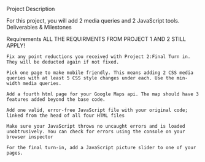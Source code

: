 
Project Description

For this project, you will add 2 media queries and 2 JavaScript tools.
Deliverables & Milestones

Requirements
    ALL THE REQUIRMENTS FROM PROJECT 1 AND 2 STILL APPLY!
    
    Fix any point reductions you received with Project 2:Final Turn in. They will be deducted again if not fixed.
    
    Pick one page to make mobile friendly. This means adding 2 CSS media queries with at least 5 CSS style changes under each. Use the min-width media queries.
    
    Add a fourth html page for your Google Maps api. The map should have 3 features added beyond the base code.
    
    Add one valid, error-free JavaScript file with your original code; linked from the head of all four HTML files
    
    Make sure your JavaScript throws no uncaught errors and is loaded unobtrusively. You can check for errors using the console on your browser inspector
    
    For the final turn-in, add a JavaScript picture slider to one of your pages.


